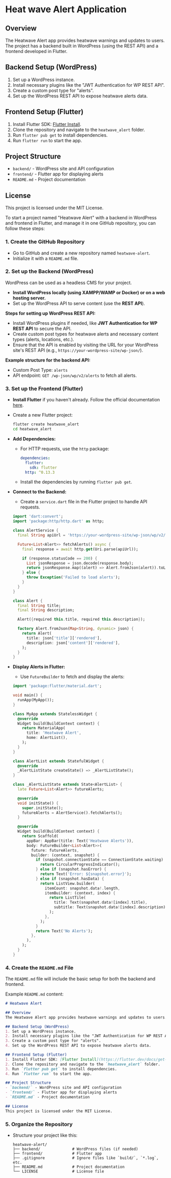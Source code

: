 # Heat wave Alert Application

## Overview
The Heatwave Alert app provides heatwave warnings and updates to users. The project has a backend built in WordPress (using the REST API) and a frontend developed in Flutter.

## Backend Setup (WordPress)
1. Set up a WordPress instance.
2. Install necessary plugins like the "JWT Authentication for WP REST API".
3. Create a custom post type for "alerts".
4. Set up the WordPress REST API to expose heatwave alerts data.

## Frontend Setup (Flutter)
1. Install Flutter SDK: [Flutter Install](https://flutter.dev/docs/get-started/install).
2. Clone the repository and navigate to the `heatwave_alert` folder.
3. Run `flutter pub get` to install dependencies.
4. Run `flutter run` to start the app.

## Project Structure
- `backend/` - WordPress site and API configuration
- `frontend/` - Flutter app for displaying alerts
- `README.md` - Project documentation

## License
This project is licensed under the MIT License.






To start a project named "Heatwave Alert" with a backend in WordPress and frontend in Flutter, and manage it in one GitHub repository, you can follow these steps:

### 1. **Create the GitHub Repository**
   - Go to GitHub and create a new repository named `heatwave-alert`.
   - Initialize it with a `README.md` file.

### 2. **Set up the Backend (WordPress)**
   WordPress can be used as a headless CMS for your project.
   
   - **Install WordPress locally (using XAMPP/WAMP or Docker) or on a web hosting server.**
   - Set up the WordPress API to serve content (use the **REST API**).
   
   **Steps for setting up WordPress REST API:**
   - Install WordPress plugins if needed, like **JWT Authentication for WP REST API** to secure the API.
   - Create custom post types for heatwave alerts and necessary content types (alerts, locations, etc.).
   - Ensure that the API is enabled by visiting the URL for your WordPress site's REST API (e.g., `https://your-wordpress-site/wp-json/`).
   
   **Example structure for the backend API:**
   - Custom Post Type: `alerts`
   - API endpoint: `GET /wp-json/wp/v2/alerts` to fetch all alerts.
   
### 3. **Set up the Frontend (Flutter)**
   - **Install Flutter** if you haven't already. Follow the official documentation [here](https://flutter.dev/docs/get-started/install).
   - Create a new Flutter project:
     ```bash
     flutter create heatwave_alert
     cd heatwave_alert
     ```
   - **Add Dependencies:**
     - For HTTP requests, use the `http` package:
       ```yaml
       dependencies:
         flutter:
           sdk: flutter
         http: ^0.13.3
       ```
     - Install the dependencies by running `flutter pub get`.

   - **Connect to the Backend:**
     - Create a `service.dart` file in the Flutter project to handle API requests.
     ```dart
     import 'dart:convert';
     import 'package:http/http.dart' as http;

     class AlertService {
       final String apiUrl = 'https://your-wordpress-site/wp-json/wp/v2/alerts';

       Future<List<Alert>> fetchAlerts() async {
         final response = await http.get(Uri.parse(apiUrl));

         if (response.statusCode == 200) {
           List jsonResponse = json.decode(response.body);
           return jsonResponse.map((alert) => Alert.fromJson(alert)).toList();
         } else {
           throw Exception('Failed to load alerts');
         }
       }
     }

     class Alert {
       final String title;
       final String description;

       Alert({required this.title, required this.description});

       factory Alert.fromJson(Map<String, dynamic> json) {
         return Alert(
           title: json['title']['rendered'],
           description: json['content']['rendered'],
         );
       }
     }
     ```

   - **Display Alerts in Flutter:**
     - Use `FutureBuilder` to fetch and display the alerts:
     ```dart
     import 'package:flutter/material.dart';

     void main() {
       runApp(MyApp());
     }

     class MyApp extends StatelessWidget {
       @override
       Widget build(BuildContext context) {
         return MaterialApp(
           title: 'Heatwave Alert',
           home: AlertList(),
         );
       }
     }

     class AlertList extends StatefulWidget {
       @override
       _AlertListState createState() => _AlertListState();
     }

     class _AlertListState extends State<AlertList> {
       late Future<List<Alert>> futureAlerts;

       @override
       void initState() {
         super.initState();
         futureAlerts = AlertService().fetchAlerts();
       }

       @override
       Widget build(BuildContext context) {
         return Scaffold(
           appBar: AppBar(title: Text('Heatwave Alerts')),
           body: FutureBuilder<List<Alert>>(
             future: futureAlerts,
             builder: (context, snapshot) {
               if (snapshot.connectionState == ConnectionState.waiting) {
                 return CircularProgressIndicator();
               } else if (snapshot.hasError) {
                 return Text('Error: ${snapshot.error}');
               } else if (snapshot.hasData) {
                 return ListView.builder(
                   itemCount: snapshot.data!.length,
                   itemBuilder: (context, index) {
                     return ListTile(
                       title: Text(snapshot.data![index].title),
                       subtitle: Text(snapshot.data![index].description),
                     );
                   },
                 );
               }
               return Text('No Alerts');
             },
           ),
         );
       }
     }
     ```

### 4. **Create the `README.md` File**
   The `README.md` file will include the basic setup for both the backend and frontend.

   Example `README.md` content:
   ```markdown
   # Heatwave Alert

   ## Overview
   The Heatwave Alert app provides heatwave warnings and updates to users. The project has a backend built in WordPress (using the REST API) and a frontend developed in Flutter.

   ## Backend Setup (WordPress)
   1. Set up a WordPress instance.
   2. Install necessary plugins like the "JWT Authentication for WP REST API".
   3. Create a custom post type for "alerts".
   4. Set up the WordPress REST API to expose heatwave alerts data.

   ## Frontend Setup (Flutter)
   1. Install Flutter SDK: [Flutter Install](https://flutter.dev/docs/get-started/install).
   2. Clone the repository and navigate to the `heatwave_alert` folder.
   3. Run `flutter pub get` to install dependencies.
   4. Run `flutter run` to start the app.

   ## Project Structure
   - `backend/` - WordPress site and API configuration
   - `frontend/` - Flutter app for displaying alerts
   - `README.md` - Project documentation

   ## License
   This project is licensed under the MIT License.
   ```

### 5. **Organize the Repository**
   - Structure your project like this:
     ```
     heatwave-alert/
     ├── backend/              # WordPress files (if needed)
     ├── frontend/             # Flutter app
     ├── .gitignore            # Ignore files like `build/`, `*.log`, etc.
     ├── README.md             # Project documentation
     └── LICENSE               # License file
     ```